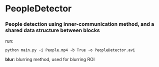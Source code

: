# PeopleDetector
### People detection using inner-communication method, and a shared data structure between blocks

run:
```
python main.py -i People.mp4 -b True -o PeopleDetector.avi

```

 **blur**: blurring method, used for blurring ROI
 

